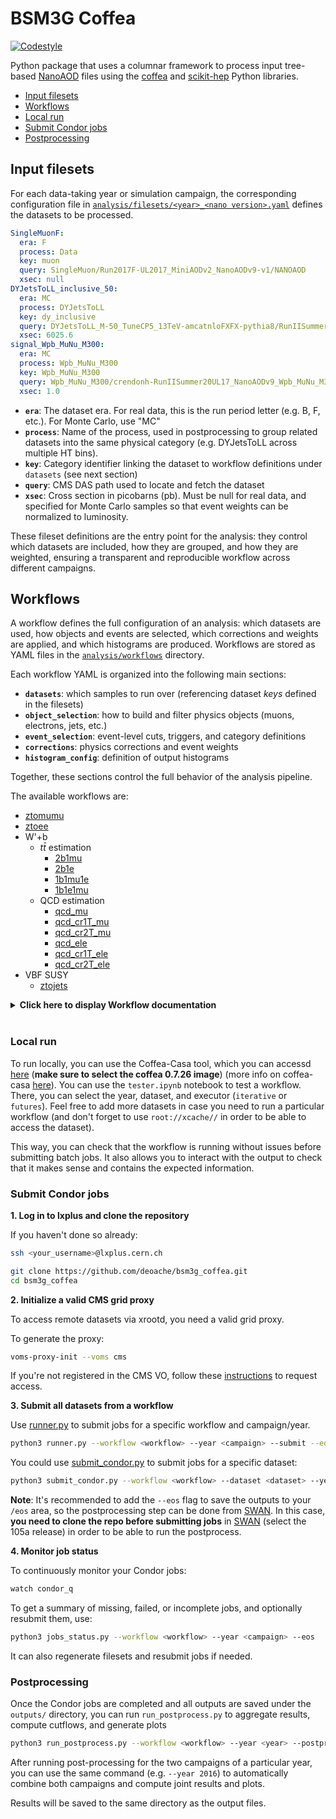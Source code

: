 # BSM3G Coffea

[![Codestyle](https://img.shields.io/badge/code%20style-black-000000.svg)](https://github.com/psf/black)


Python package that uses a columnar framework to process input tree-based [NanoAOD](https://twiki.cern.ch/twiki/bin/view/CMSPublic/WorkBookNanoAOD) files using the [coffea](https://coffeateam.github.io/coffea/) and [scikit-hep](https://scikit-hep.org) Python libraries.

- [Input filesets](#Input-filesets)
- [Workflows](#Workflows)
- [Local run](#Local-run)
- [Submit Condor jobs](#Submit-Condor-jobs)
- [Postprocessing](#Postprocessing)


## Input filesets
 

For each data-taking year or simulation campaign, the corresponding configuration file in 
[`analysis/filesets/<year>_<nano version>.yaml`](https://github.com/deoache/bsm3g_coffea/tree/main/analysis/filesets) 
defines the datasets to be processed.

```yaml
SingleMuonF:
  era: F
  process: Data
  key: muon
  query: SingleMuon/Run2017F-UL2017_MiniAODv2_NanoAODv9-v1/NANOAOD
  xsec: null
DYJetsToLL_inclusive_50:
  era: MC
  process: DYJetsToLL
  key: dy_inclusive
  query: DYJetsToLL_M-50_TuneCP5_13TeV-amcatnloFXFX-pythia8/RunIISummer20UL17NanoAODv9-106X_mc2017_realistic_v9-v2/NANOAODSIM
  xsec: 6025.6
signal_Wpb_MuNu_M300:
  era: MC
  process: Wpb_MuNu_M300
  key: Wpb_MuNu_M300
  query: Wpb_MuNu_M300/crendonh-RunIISummer20UL17_NanoAODv9_Wpb_MuNu_M300-00000000000000000000000000000000/USER
  xsec: 1.0
```

- **`era`**: The dataset era. For real data, this is the run period letter (e.g. B, F, etc.). For Monte Carlo, use "MC"
- **`process`**: Name of the process, used in postprocessing to group related datasets into the same physical category (e.g. DYJetsToLL across multiple HT bins).
- **`key`**: Category identifier linking the dataset to workflow definitions under `datasets` (see next section)
- **`query`**: CMS DAS path used to locate and fetch the dataset
- **`xsec`**: Cross section in picobarns (pb). Must be null for real data, and specified for Monte Carlo samples so that event weights can be normalized to luminosity.

These fileset definitions are the entry point for the analysis: they control which datasets are included, how they are grouped, and how they are weighted, ensuring a transparent and reproducible workflow across different campaigns.

## Workflows

A workflow defines the full configuration of an analysis: which datasets are used, how objects and events are selected, which corrections and weights are applied, and which histograms are produced. Workflows are stored as YAML files in the [`analysis/workflows`](https://github.com/deoache/bsm3g_coffea/tree/main/analysis/workflows) directory.

Each workflow YAML is organized into the following main sections:

- **`datasets`**: which samples to run over (referencing dataset *keys* defined in the filesets)
- **`object_selection`**: how to build and filter physics objects (muons, electrons, jets, etc.)
- **`event_selection`**: event-level cuts, triggers, and category definitions
- **`corrections`**: physics corrections and event weights  
- **`histogram_config`**: definition of output histograms

Together, these sections control the full behavior of the analysis pipeline.

The available workflows are:

* [ztomumu](https://github.com/deoache/bsm3g_coffea/blob/main/analysis/workflows/ztomumu.yaml)
* [ztoee](https://github.com/deoache/bsm3g_coffea/blob/main/analysis/workflows/ztoee.yaml)
* W'+b
    * $t\bar{t}$ estimation
        * [2b1mu](https://github.com/deoache/bsm3g_coffea/blob/main/analysis/workflows/2b1mu.yaml)
        * [2b1e](https://github.com/deoache/bsm3g_coffea/blob/main/analysis/workflows/2b1e.yaml)
        * [1b1mu1e](https://github.com/deoache/bsm3g_coffea/blob/main/analysis/workflows/1b1mu1e.yaml)
        * [1b1e1mu](https://github.com/deoache/bsm3g_coffea/blob/main/analysis/workflows/1b1e1mu.yaml)
    * QCD estimation
        * [qcd_mu](https://github.com/deoache/bsm3g_coffea/blob/main/analysis/workflows/qcd_mu.yaml)
        * [qcd_cr1T_mu](https://github.com/deoache/bsm3g_coffea/blob/main/analysis/workflows/qcd_cr1T_mu.yaml)
        * [qcd_cr2T_mu](https://github.com/deoache/bsm3g_coffea/blob/main/analysis/workflows/qcd_cr2T_mu.yaml)
        * [qcd_ele](https://github.com/deoache/bsm3g_coffea/blob/main/analysis/workflows/qcd_ele.yaml)
        * [qcd_cr1T_ele](https://github.com/deoache/bsm3g_coffea/blob/main/analysis/workflows/qcd_cr1T_ele.yaml)
        * [qcd_cr2T_ele](https://github.com/deoache/bsm3g_coffea/blob/main/analysis/workflows/qcd_cr2T_ele.yaml)
* VBF SUSY
    * [ztojets](https://github.com/deoache/bsm3g_coffea/blob/main/analysis/workflows/ztojets.yaml)


<details>
  <summary><b>Click here to display Workflow documentation</b></summary>

#### `datasets`

This section specifies which datasets will be processed by the workflow. Instead of repeating full dataset definitions, it simply lists the **keys** defined in the fileset YAML files.  

```yaml
datasets:
  data:               # Keys of real data samples
    - electron
  mc:                 # Keys of background samples
    - dy_inclusive
    - singletop
    - tt
    - wjets_ht
    - diboson
  signal:             # Keys of signal samples
    - Wpb_MuNu_M300
    - Wpb_MuNu_M400
    - Wpb_MuNu_M600
```
- Each entry corresponds to the `key` field defined in the fileset configuration
- The job submission script `runner.py` reads this list to determine which samples to run for the workflow


#### `object_selection`

This section defines how physics objects (muons, electrons, jets, dileptons, etc.) are selected within the workflow.  
Each object is built starting from a **NanoAOD collection** or from a **custom selection function**, and then filtered with a set of cuts.

```yaml
object_selection:
  muons:
    field: events.Muon
    cuts:
      - events.Muon.pt > 10
      - np.abs(events.Muon.eta) < 2.4
      - working_points.muon_iso(events, 'tight')
      - working_points.muon_id(events, 'tight')
  electrons:
    field: events.Electron
    cuts:
      - events.Electron.pt > 10
      - np.abs(events.Electron.eta) < 2.5
      - working_points.electron_id(events, 'wp80iso')
      - delta_r_higher(events.Electron, objects['muons'], 0.4)
  dimuons:
    field: select_dimuons
    cuts:
      - objects['dimuons'].l1.delta_r(objects['dimuons'].l2) > 0.02
      - objects['dimuons'].l1.charge * objects['dimuons'].l2.charge < 0
      - (objects['dimuons'].p4.mass > 60.0) & (objects['dimuons'].p4.mass < 120.0)
```
* `field`: Defines the source of the object
    * A NanoAOD field such as `events.Muon`
    * A custom function such as `select_dimuons`, implemented as a method of the [`ObjectSelector` class](https://github.com/deoache/bsm3g_coffea/blob/main/analysis/selections/object_selections.py)
Each selected object is stored sequentially in the dictionary `objects`, which allows referencing them later (e.g. `objects['dimuons']`)

* `cuts`: A list of object-level requirements. These can be:
    * Direct expressions using NanoAOD fields (`events.Muon.pt > 24`)
    * Conditions based on other selected objects (`objects['dimuons'].z.mass < 120.0`)
    * A working point function (`working_points.muon_iso(events, 'tight')`), defined in [analysis/working_points/working_points.py](https://github.com/deoache/bsm3g_coffea/blob/main/analysis/working_points/working_points.py)

* Defining reusable masks with `add_cut`

    Instead of applying all cuts at once, you can define named masks that tag objects with different levels of quality. These masks can then be used later in the workflow.
    ```yaml
    muons:
        field: events.Muon
        add_cut:
          is_loose:
            - events.Muon.pt > 5
            - np.abs(events.Muon.eta) < 2.4
            - events.Muon.isGlobal | (events.Muon.isTracker & (events.Muon.nStations > 0))
          is_relaxed:
            - objects['muons'].is_loose
            - np.abs(events.Muon.sip3d) < 4
          is_tight:
            - objects['muons'].is_loose
            - objects['muons'].is_relaxed
            - events.Muon.isPFcand | ((events.Muon.highPtId > 0) & (events.Muon.pt > 200))
    zcandidates:
        field: select_zcandidates 
        add_cut:
          is_ossf:
            - objects['zcandidates'].l1.pdgId == -objects['zcandidates'].l2.pdgId
          is_ss:
            - objects['zcandidates'].l1.pdgId == objects['zcandidates'].l2.pdgId
          is_sr:
            - objects['zcandidates'].is_ossf
            - (1*objects['zcandidates'].l1.is_tight + 1*objects['zcandidates'].l2.is_tight) == 2
          is_sscr:
            - objects['zcandidates'].is_ss
            - objects['zcandidates'].l1.is_relaxed
            - objects['zcandidates'].l2.is_relaxed
    ```



#### `event_selection`

This section defines **event-level requirements** and how they are grouped into **analysis regions (categories)**.  
While `object_selection` filters individual particles, here we decide which *events* are kept for histogramming and further analysis.


```yaml
event_selection:
  hlt_paths:
    muon:                        # Dataset key (as defined in the fileset YAML)
      - SingleMu                 # Trigger flag (defined in analysis/selections/trigger_flags.yaml)
  selections:                    # Event-level selections
    trigger: get_trigger_mask(events, hlt_paths, dataset, year)
    trigger_match: get_trigger_match_mask(events, hlt_paths, year, events.Muon)
    lumi: get_lumi_mask(events, year)
    goodvertex: events.PV.npvsGood > 0
    two_muons: ak.num(objects['muons']) == 2
    one_dimuon: ak.num(objects['dimuons']) == 1
    leading_muon_pt: ak.firsts(objects['muons'].pt) > 30
    subleading_muon_pt: ak.pad_none(objects['muons'], target=2)[:, 1].pt > 15
  categories:
    base:                        # Named selection region
      - goodvertex
      - lumi
      - trigger
      - trigger_match
      - two_muons
      - leading_muon_pt
      - subleading_muon_pt
      - one_dimuon
```
- `hlt_paths`: Maps each dataset key (e.g. muon, electron) to the list of HLT trigger flags relevant for that dataset
    - Trigger flags are defined in [analysis/selections/trigger_flags.yaml](https://github.com/deoache/bsm3g_coffea/blob/main/analysis/selections/trigger_flags.yaml)
    - For data: only the triggers listed under the corresponding dataset key are applied.
    - For MC: all triggers across datasets are combined with a logical OR (via [`get_trigger_mask()`](https://github.com/deoache/bsm3g_coffea/blob/main/analysis/selections/trigger.py#L30))
    - In addition, lepton–trigger object matching is enforced (via [`get_trigger_match_mask()`](https://github.com/deoache/bsm3g_coffea/blob/main/analysis/selections/trigger.py#L63-L186)) to ensure selected leptons are consistent with the fired triggers.

- `selections`: Defines event-level cuts. Similarly to object selection, you can use any valid expression from a NanoAOD field or a custom event-selection function defined at [`analysis/selections/event_selections.py`](https://github.com/deoache/bsm3g_coffea/blob/main/analysis/selections/event_selections.py)

- `categories`: Named groups of selections that define analysis regions
    - Each category is a list of selection keys.
    - These regions are used to fill histograms and run postprocessing.



#### `corrections`

This section specifies which **object-level corrections** and **event-level weights** should be applied.  

```yaml
corrections:
  objects:
    - jets                 # JEC/JER
    - jets_veto            # Jets veto maps
    - muons                # Muon scale and resolution
    - electrons            # Electron scale and resolution 
    - taus                 # Tau energy scale
    - met                  # MET phi modulation
  apply_obj_syst: true     # Apply object-level systematic variations
  event_weights:
    genWeight: true
    pileupWeight: true
    l1prefiringWeight: true
    partonshowerWeight: true
    muon:
      - id: tight
      - iso: tight
      - trigger: true
    electron:
      - id: false
      - reco: false
      - trigger: false
```
<br>

- [`apply_obj_syst`](https://github.com/deoache/bsm3g_coffea/blob/main/analysis/processors/base.py#L64): If true, object-level systematic variations (e.g., JEC/JER, MET, tau energy scale, muon rochester corrections) are automatically applied and propagated to downstream event-level calculations.
- Corrections are implemented through a set of utilities managed by two functions:
    - [`object_corrector_manager`](https://github.com/deoache/bsm3g_coffea/blob/main/analysis/corrections/corrections_manager.py#L28): applies object-level corrections (jets scale and smearing corrections, rochester correctiones etc.).  
    - [`weight_manager`](https://github.com/deoache/bsm3g_coffea/blob/main/analysis/corrections/corrections_manager.py#L72): applies event-level weights (pileup, lepton identification efficiencies, etc.).

**Note**: Ensure that the working points used for object selection and event-level corrections (ID, isolation, etc.) are consistent!

<br>

<details>
  <summary><b>Click here to display Corrections documentation</b></summary>
    
**Object-level corrections**
Particle kinematics are not perfectly measured, so we apply corrections to bring reconstructed objects closer to their true values
- **JEC/JER corrections**:
    - **JEC**:  CMS applies a **factorized sequence of corrections**, where each level addresses a specific effect. Each step rescales the jet four-momentum by a correction factor that depends on variables such as jet $p_T$, $\eta$, pileup density $\rho$, and flavor. The corrections are **applied sequentially in a fixed order**, with the output of one step becoming the input to the next.
    <p align="left">
      <img width="600" src="https://i.imgur.com/CkBRbTa.png" />
    </p>

    
    In **data**, the mandatory Jet Energy Corrections are L1 + MC-truth + L2L3Residuals. The official CMS corrections are already applied in NanoAOD.

    In **MC**, the mandatory Jet Energy Corrections are L1 + MC-truth. We must apply the JEC ourselves so that jets are calibrated consistently with data.

    **Note**: Starting Run3, PUPPI jets are the primary jet collection. **PUPPI jets do not need the L1 Pileup corrections**

    - **JER**: Measurements show that the jet energy resolution (spread of reconstructed $p_T$ around the true value) is **worse in data than in simulation**. To account for this, jets in simulation are **smeared** so that their resolution matches the one observed in data.
    Two main methods are recommended:
        - **Scaling method**:  If a particle-level (generator) jet can be matched to the reconstructed jet, the corrected jet $p_T$ is rescaled by a factor  $$c_\text{JER} = 1 + (s_\text{JER} - 1)\frac{p_T - p_T^{\text{ptcl}}}{p_T}$$ where $s_\text{JER}$ is the data-to-simulation scale factor.
        - **Stochastic smearing**:  If no matching generator jet is available, the $p_T$ is randomly fluctuated according to the measured resolution in simulation and the scale factor $s_\text{JER}$.  

        - The **hybrid method** is the CMS recommendation:  
            - Use the scaling method when a good gen–reco match exists.  
            - Fall back to stochastic smearing otherwise.

    Since JEC/JER modifies the kinematics of jets, the **MET must be recomputed** accordingly. In our framework the JEC/JER corrections are handled by Coffea’s [`jetmet_tools`]

    ##### Run2 Workflow

    1. Build Jet/MET Factories
    
        - Use [`coffea.jetmet_tools`](https://coffea-hep.readthedocs.io/en/v0.7.30/modules/coffea.jetmet_tools.html) (JECStack, CorrectedJetsFactory, CorrectedMETFactory) with text-based JEC/JER files
    
        - MC and data have separate sets of files (.jec.txt for JEC, .jr.txt and .jersf.txt for JER). See [here](https://github.com/deoache/bsm3g_coffea/tree/main/analysis/data/JEC)
    
        - Factories are serialized using cloudpickle for later application. See [here](https://github.com/deoache/bsm3g_coffea/blob/main/analysis/data/scripts/build_jec.py)
    
    2. Apply Corrections
    
        - Apply JEC/JER corrections with the pre-built factories. See [here](https://github.com/deoache/bsm3g_coffea/blob/main/analysis/corrections/jec.py)
    
        - MET is updated to propagate the effect of corrected jets (Propagation to MET is included automatically by CorrectedMETFactory)
      

    ##### Run3 Workflow
  - [`jerc_params.yaml`](https://github.com/deoache/bsm3g_coffea/blob/main/analysis/corrections/jerc_params.yaml) defines the parameters needed to build the factories (runs per year, jet algorithms, JEC levels for MC and Data, JEC/JER tags and sources of uncertainties)
  - Apply JEC/JER corrections with the built factories. See [here](https://github.com/deoache/bsm3g_coffea/blob/main/analysis/corrections/jerc.py)
  - **PuppiMET is not updated**: Since the unclustered energy uncertainties in the MET collection switched from cartesian coordinates to ($p_T$, $\phi$) coordinates, the CorrectedMETFactory interface in coffea no longer works 
    
        
    ##### Summary
    
    - **JEC**: rescales jet four-momentum to correct detector response.  
    - **JER**: smears MC jets to match the worse resolution observed in data.  
    - Both corrections must be applied **before event selection**, and MET must be recomputed after applying them.  
    - Our workflow follows the [official CMS recommendations from the JME group](https://cms-jerc.web.cern.ch/JEC/)



<br>

- **[Jet veto maps](https://github.com/deoache/bsm3g_coffea/blob/main/analysis/corrections/jetvetomaps.py#L7)**: These are used to identify regions of the detector with anomalous jet activity, based on the **$\phi$-symmetry** of CMS. These regions include:
    - **Hot zones**: regions with an excess of reconstructed jets.
    - **Cold zones**: regions with a lack of reconstructed jets.
  
    These anomalies can arise from **detector inefficiencies, miscalibrations, or problematic regions** of the calorimeter.
    
    **How the correction works:**
    
    1. **Loading the veto map**  
       - Veto maps are provided as JSON files via `correctionlib` and indexed by year.  
       - Each jet in the event is checked against the map using its $(\eta, \phi)$ coordinates.  
       - Non-zero map values indicate that the jet falls into a vetoed region.
    
    2. **Applying the veto**  
       - Jets located in vetoed regions are **removed** from the event collection.  
       - Only jets in "safe" regions (map value = 0) are kept.
    
    3. **Propagating to MET**  
       - Since removing jets changes the momentum balance, the **MET vector** is recalculated.  
       - The $x$ and $y$ components of MET are adjusted by subtracting the vetoed jets’ momentum contributions.  
       - MET $p_T$ and $\phi$ are updated accordingly.
    
    **Notes:**
    
    - The correction is applied **before event selections**, ensuring that jet-related kinematics (jet counts, MET, etc.) are consistent.  
    - The MET key depends on the year:
      - Run2 & Run3 early years: `"MET"`
      - 2022/2023 later years: `"PuppiMET"`

<br>

- **[MET phi modulation](https://github.com/deoache/bsm3g_coffea/blob/main/analysis/corrections/met.py#L8)**: The distribution of true MET is independent of $\phi$ because of the rotational symmetry of the collisions around the beam axis. However, we observe that the reconstructed MET does depend on $\phi$. The MET $\phi$ distribution has roughly a sinusoidal curve with the period of $2\pi$. The possible causes of the modulation include anisotropic detector responses, inactive calorimeter cells, the detector misalignment, the displacement of the beam spot. The amplitude of the modulation increases roughly linearly with the number of the pile-up interactions.

    This correction reduces the MET $\phi$ modulation. It is also a mitigation for the pile-up effects. (taken from https://twiki.cern.ch/twiki/bin/view/CMSPublic/WorkBookMetAnalysis#7_7_6_MET_Corrections)
  
<br>

- **[Muon corrections (Rochester Corrections)](https://github.com/deoache/bsm3g_coffea/blob/main/analysis/corrections/rochester.py)**: The Rochester corrections are applied to reconstructed muons to improve the agreement between **data and simulation** for the muon transverse momentum ($p_T$). They address two main effects:
    1. **Momentum scale corrections**  
       - Adjust the measured muon $p_T$ to match the known $Z \to \mu\mu$ mass peak in **data** or simulation.  
       - Applied to both data and MC.  
       - Depends on muon properties: $p_T$, $\eta$, $\phi$, and charge.  
       - Scale corrections are handled via **correctionlib** lookups, which provide parameters for the Rochester scale functions.
    
    2. **Momentum resolution (smearing) corrections**  
       - In MC, the reconstructed muon resolution is generally **better than in data**.  
       - A smearing is applied to MC muons to reproduce the observed width of the $Z$ peak.  
       - Two types of smearing are used:
         - **kSpreadMC**: for MC muons matched to a generator-level particle.  
         - **kSmearMC**: for unmatched muons, using the number of tracker layers and a random Gaussian factor.
       - The correction accounts for the number of tracker layers and uses a **Crystall Ball function** to generate random fluctuations consistent with the resolution.
    
    3. **Uncertainty propagation**  
       - Both scale and resolution uncertainties are propagated.  
       - In Run2, separate **up/down variations** are stored for systematic studies.  
       - For Run3, uncertainties are applied as variations using the correctionlib parameters.
    
    4. **MET propagation**  
       - Any change in the muon $p_T$ is propagated to the **MET**.  
       - MET corrections are handled using `corrected_polar_met`, which adjusts the MET vector to account for muon $p_T$ shifts.
    
    
    **Implementation details**:
    
    - Run2 uses `RoccoR` text files and the `coffea.lookup_tools.rochester_lookup` class.  
    - Run3 uses JSON files and `correctionlib`.  
    - Corrections are applied **before event selection** to ensure kinematic quantities are consistent.  
    - Original muon and MET $p_T$ values are stored in `Muon.pt_raw` and `MET.pt_raw` for reference.

<br>

- **[Electron Energy Scale and Smearing Corrections (Run 3 only)](https://github.com/deoache/bsm3g_coffea/blob/main/analysis/corrections/electron_ss.py)**:

    Electron corrections address the difference between the reconstructed electron energy and the true particle energy.
    
    - **Applicability:**  
      - **Run 3:** Corrections must be explicitly applied.  
      - **Run 2:** Already included in the NanoAOD; no additional corrections needed.

    - **Problem:**  
      Detector effects, such as calorimeter response, material interactions, and electronics gain variations, cause reconstructed electron energies to deviate from the true electron energy. These effects depend on the electron’s:
      - Transverse momentum (pt)
      - Pseudorapidity (η)
      - Shower shape (R9)
      - Supercluster gain (for certain years/runs)
    
    - **Correction procedure:**  
      1. **Scale correction (data):**  
         - Adjusts the electron energy so that the reconstructed Z boson mass in data matches the known value.
         - Depends on run number, η, R9, and gain.
      2. **Smearing (MC):**  
         - Adds a stochastic component to MC electrons to reproduce the resolution observed in data.
         - Uses a Gaussian random number multiplied by a pt-dependent smearing factor.
      3. **Boundary checks:**  
         - pt values outside `[20, 250] GeV` or NaNs are reset to the original value.
      4. **MET propagation:**  
         - Changes in electron pt are propagated to the PuppiMET, ensuring consistent event kinematics.
    
    - **Implementation:**  
      - Corrections are applied using `correctionlib` JSON maps specific to each year and dataset.
      - Separate evaluators exist for scale (`EGMScale_Compound`) and smearing (`EGMSmearAndSyst`) corrections.


<br>

- **[Tau corrections](https://github.com/deoache/bsm3g_coffea/blob/main/analysis/corrections/tau_energy.py)**

    Tau energy scale (TES) corrections are applied to genuine tau candidates in simulation to correct their reconstructed energy, momentum, and mass. These corrections ensure that tau kinematics match generator-level expectations and propagate consistently to event-level quantities such as MET. The corrections are applied only to relevant tau candidates:

    - Genuine taus (`genmatch = 5`)
    - Electrons faking taus (`genmatch = 1`)
    - Muons faking taus (`genmatch = 2`)
    - Unmatched jets faking taus (`genmatch = 6`)

    ##### Selection criteria
    TES corrections are applied only to tau candidates that satisfy the following:
    - Decay modes:
        - Single-prong: 0, 1, 2, 10
        - Three-prong: 11
    - Optional pseudorapidity range: 0 ≤ |η| < 2.5
  
    This ensures that only physically meaningful tau candidates are corrected.

    ##### Application
    - Preparation of raw tau quantities: Each tau candidate’s original transverse momentum and mass are stored before corrections.
    - Evaluation of scale factors: scale factors are obtained from the CMS Tau POG JSON files using the tau’s transverse momentum, pseudorapidity, decay mode, and generator-level match. Separate scale factors are available for nominal, up, and down variations to evaluate systematic uncertainties.
    - Application to tau kinematics: The tau candidate’s pt and mass are updated by multiplying by the scale factor. Both nominal values and systematic variations are stored for later analysis.

    Since the corrections modify tau transverse momentum, the missing transverse energy of the event must also be updated to maintain consistent kinematics.


<br>

**Event-level corrections**

We use the common json format for scale factors (SFs), hence the requirement to install [correctionlib](https://github.com/cms-nanoAOD/correctionlib). Most of the SFs can be found in the central [POG repository](https://gitlab.cern.ch/cms-nanoAOD/jsonpog-integration), synced once a day with CVMFS: `/cvmfs/cms.cern.ch/rsync/cms-nanoAOD/jsonpog-integration`. A summary of their content can be found [here](https://cms-nanoaod-integration.web.cern.ch/commonJSONSFs/). The SF implemented are:

* [Pileup SFs](https://github.com/deoache/bsm3g_coffea/blob/main/analysis/corrections/pileup.py)
* [Partonshower SFs](https://github.com/deoache/bsm3g_coffea/blob/main/analysis/corrections/partonshower.py)
* [L1Prefiring SFs](https://github.com/deoache/bsm3g_coffea/blob/main/analysis/corrections/l1prefiring.py) 
* [Electron ID, Reconstruction and Trigger* SFs](https://github.com/deoache/bsm3g_coffea/blob/main/analysis/corrections/electron.py)
* [Muon ID, Iso and TriggerIso Sfs](https://github.com/deoache/bsm3g_coffea/blob/main/analysis/corrections/muon.py)
* [Tau ID Sfs](https://github.com/deoache/bsm3g_coffea/blob/main/analysis/corrections/tau.py)
* [PileupJetId SF](https://github.com/deoache/bsm3g_coffea/blob/main/analysis/corrections/pujetid.py)
* [B-tagging](https://github.com/deoache/bsm3g_coffea/blob/main/analysis/corrections/btag.py):
  b-tagging weights are computed as (see https://twiki.cern.ch/twiki/bin/viewauth/CMS/BTagSFMethods)

  $$w = \prod_{i=\text{tagged}} \frac{SF_{i} \cdot \varepsilon_i}{\varepsilon_i} \prod_{j=\text{not tagged}} \frac{1 - SF_{j} \cdot \varepsilon_j}{1-\varepsilon_j} $$
  
  where $\varepsilon_i$ is the MC b-tagging efficiency and $\text{SF}$ are the b-tagging scale factors. $\text{SF}_i$ and $\varepsilon_i$ are functions of the jet flavor, jet $p_T$, and jet $\eta$. It's important to notice that the two products are 1. over jets tagged at the respective working point, and 2. over jets not tagged at the respective working point. **This is not to be confused with the flavor of the jets**.
  
  We can see, then, that the calculation of these weights require the knowledge of the MC b-tagging efficiencies, which depend on the event kinematics. It's important to emphasize that **the BTV POG only provides the scale factors and it is the analyst responsibility to compute the MC b-tagging efficiencies for each jet flavor in their signal and background MC samples before applying the scale factors**. The calculation of the MC b-tagging efficiencies is describe [here](https://github.com/deoache/bsm3g_coffea/blob/main/notebooks/btag_eff.ipynb), using the outputs from the [btag_eff workflow](https://github.com/deoache/bsm3g_coffea/blob/main/analysis/workflows/btag_eff.yaml)


</details>

<br>

### `histogram_config`

The `histogram_config` defines the histograms that the processor will produce. It specifies which variables to histogram, their binning, labels, and how axes are grouped. It also handles systematic uncertainties and weighted events.

```yaml
histogram_config:
  add_syst_axis: true        # Add a "variation" axis to include systematic uncertainties
  add_weight: true           # Use weighted histograms (hist.storage.Weight)
  flow: true                 # Whether to include underflow/overflow bins
  axes:                      # Dictionary of axis definitions (one per variable)
    <axis_name>:
      type: <AxisType>       # One of: Regular, Variable, Integer, IntCategory, StrCategory
      ...                    # Parameters depending on the type
      label: <str>           # Axis label for plots
      expression: <str>      # Python expression evaluated using objects or events
  layout:                    # Defines how axes are grouped into histograms
    <histogram_name>:
      - <axis_name_1>
      - <axis_name_2>
```
<br>

The configuration consists of several sections:
| Option          | Type | Description                                                                                                           |
| --------------- | ---- | --------------------------------------------------------------------------------------------------------------------- |
| `add_syst_axis` | bool | Add a `StrCategory` axis called `"variation"` to store systematics (e.g., `"nominal"`, `"pileupUp"`, `"pileupDown"`). |
| `add_weight`    | bool | Use weighted histograms via `hist.storage.Weight()` to propagate statistical uncertainties from weighted events.      |
| `flow`          | bool | underflow and overflow events are placed in the first/last bin.                                                                    |

<br>

**Axes definitions**: Each axis corresponds to one variable and defines how it is binned and labeled. Supported axis types are:

| Type          | Description                                                                                     | Required Fields                                      |
|---------------|-------------------------------------------------------------------------------------------------|------------------------------------------------------|
| `Regular`     | Fixed-width bins over a continuous range                                                        | `bins`, `start`, `stop`                              |
| `Variable`    | Custom bin edges over a continuous range                                                        | `edges`                                              |
| `Integer`     | Integer range for discrete binning (e.g. multiplicities)                                        | `start`, `stop`                                      |
| `IntCategory` | Discrete categories (e.g. 0, 4, 5 for jet flavor), optionally with growing capability            | `categories`, `growth` (optional, default `false`)   |
| `StrCategory` | String-labeled categories, typically for systematics or selections                              | `categories`, `growth` (optional, default `false`)   |


- **Expression**: Each axis must define an `expression` fiekd, which is a Python expression evaluated using `events` or `objects`.
- **Layout**: The layout defines how axes are combined into histograms
    - If set to `"individual"`, each axis is turned into a separate 1D histogram.
      - If a dictionary is provided, e.g:
        ```yaml
        layout:
          muon:
            - muon_pt
            - muon_eta
            - muon_phi
        ```
        a multi-dimensional histogram is built (make sure the axes have the same dimensionality)

More info on Hist histograms [here](https://hist.readthedocs.io/en/latest/)

</details>
<br>

### Local run

To run locally, you can use the Coffea-Casa tool, which you can accessd [here](https://coffea.casa/hub/login?next=%2Fhub%2F) (**make sure to select the coffea 0.7.26 image**) (more info on coffea-casa [here](https://coffea-casa.readthedocs.io/en/latest/)). You can use the `tester.ipynb` notebook to test a workflow. There, you can select the year, dataset, and executor (`iterative` or `futures`). Feel free to add more datasets in case you need to run a particular workflow (and don't forget to use `root://xcache//` in order to be able to access the dataset).

This way, you can check that the workflow is running without issues before submitting batch jobs. It also allows you to interact with the output to check that it makes sense and contains the expected information.


### Submit Condor jobs

**1. Log in to lxplus and clone the repository**
   
If you haven't done so already:
```bash
ssh <your_username>@lxplus.cern.ch

git clone https://github.com/deoache/bsm3g_coffea.git
cd bsm3g_coffea
```

**2. Initialize a valid CMS grid proxy**

To access remote datasets via xrootd, you need a valid grid proxy.

To generate the proxy:
```bash
voms-proxy-init --voms cms
```
If you're not registered in the CMS VO, follow these [instructions](https://twiki.cern.ch/twiki/bin/view/CMSPublic/SWGuideLcgAccess) to request access.


**3. Submit all datasets from a workflow**

Use [runner.py](https://github.com/deoache/higgscharm/blob/lxplus/runner.py) to submit jobs for a specific workflow and campaign/year. 
```bash
python3 runner.py --workflow <workflow> --year <campaign> --submit --eos
``` 

You could use [submit_condor.py](https://github.com/deoache/bsm3g_coffea/blob/main/submit_condor.py) to submit jobs for a specific dataset:
```bash
python3 submit_condor.py --workflow <workflow> --dataset <dataset> --year <campaign> --submit --eos
```

**Note**: It's recommended to add the `--eos` flag to save the outputs to your `/eos` area, so the postprocessing step can be done from [SWAN](https://swan-k8s.cern.ch/hub/spawn). In this case, **you need to clone the repo before submitting jobs** in [SWAN](https://swan-k8s.cern.ch/hub/spawn) (select the 105a release) in order to be able to run the postprocess.

**4. Monitor job status**

To continuously monitor your Condor jobs:
```bash
watch condor_q
```
To get a summary of missing, failed, or incomplete jobs, and optionally resubmit them, use:
```bash
python3 jobs_status.py --workflow <workflow> --year <campaign> --eos
```
It can also regenerate filesets and resubmit jobs if needed.


### Postprocessing

Once the Condor jobs are completed and all outputs are saved under the `outputs/` directory, you can run `run_postprocess.py` to aggregate results, compute cutflows, and generate plots
```bash
python3 run_postprocess.py --workflow <workflow> --year <year> --postprocess --plot --log
``` 

After running post-processing for the two campaigns of a particular year, you can use the same command (e.g. `--year 2016`) to automatically combine both campaigns and compute joint results and plots.

Results will be saved to the same directory as the output files.